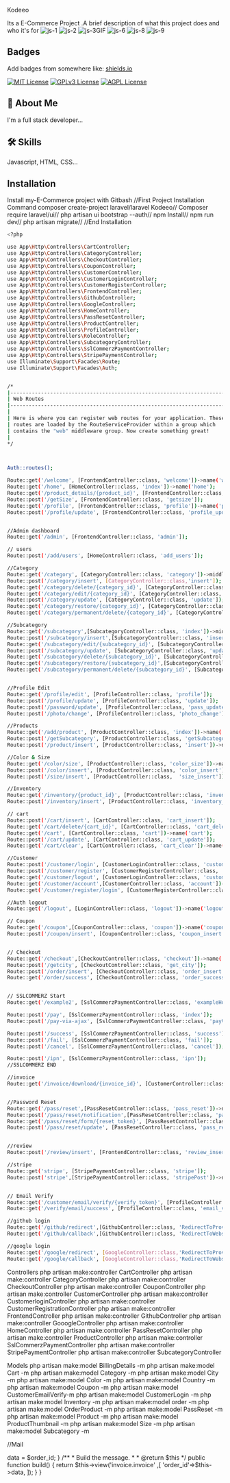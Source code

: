 Kodeeo

Its a E-Commerce Project .A brief description of what this project does and who it's for
![js-1](https://user-images.githubusercontent.com/97294949/212993229-f7ec515d-d132-489c-9fe0-7f10fa7cfc27.GIF)
![js-2](https://user-images.githubusercontent.com/97294949/212993290-db5bec1b-6aa5-483e-bfe8-c031986e4f9e.GIF)
![js-3GIF](https://user-images.githubusercontent.com/97294949/212993335-6d23dd10-3892-4723-8778-4c3ecd704c0e.GIF)
![js-6](https://user-images.githubusercontent.com/97294949/212993393-ad6efa30-b50c-407b-94ab-ae66934120bb.GIF)
![js-8](https://user-images.githubusercontent.com/97294949/212993439-7a28b524-321b-4bd0-96c5-3574062b93a5.GIF)
![js-9](https://user-images.githubusercontent.com/97294949/212993477-31d66a02-bf34-4002-9bd3-9965bde42f73.GIF)


## Badges

Add badges from somewhere like: [shields.io](https://shields.io/)

[![MIT License](https://img.shields.io/badge/License-MIT-green.svg)](https://choosealicense.com/licenses/mit/)
[![GPLv3 License](https://img.shields.io/badge/License-GPL%20v3-yellow.svg)](https://opensource.org/licenses/)
[![AGPL License](https://img.shields.io/badge/license-AGPL-blue.svg)](http://www.gnu.org/licenses/agpl-3.0)


## 🚀 About Me
I'm a full stack developer...


## 🛠 Skills
Javascript, HTML, CSS...


## Installation

Install my-E-Commerce project with Gitbash
//First Project Installation Command
composer create-project laravel/laravel Kodeeo//
Composer require laravel/ui//
php artisan ui bootstrap --auth//
npm Install//
npm run dev//
php artisan migrate//
//End Installation

```bash
<?php

use App\Http\Controllers\CartController;
use App\Http\Controllers\CategoryController;
use App\Http\Controllers\CheckoutController;
use App\Http\Controllers\CouponController;
use App\Http\Controllers\CustomerController;
use App\Http\Controllers\CustomerLoginController;
use App\Http\Controllers\CustomerRegisterController;
use App\Http\Controllers\FrontendController;
use App\Http\Controllers\GithubController;
use App\Http\Controllers\GoogleController;
use App\Http\Controllers\HomeController;
use App\Http\Controllers\PassResetController;
use App\Http\Controllers\ProductController;
use App\Http\Controllers\ProfileController;
use App\Http\Controllers\RoleController;
use App\Http\Controllers\SubcategoryController;
use App\Http\Controllers\SslCommerzPaymentController;
use App\Http\Controllers\StripePaymentController;
use Illuminate\Support\Facades\Route;
use Illuminate\Support\Facades\Auth;


/*
|--------------------------------------------------------------------------
| Web Routes
|--------------------------------------------------------------------------
|
| Here is where you can register web routes for your application. These
| routes are loaded by the RouteServiceProvider within a group which
| contains the "web" middleware group. Now create something great!
|
*/



Auth::routes();

Route::get('/welcome', [FrontendController::class, 'welcome'])->name('welcome');
Route::get('/home', [HomeController::class, 'index'])->name('home');
Route::get('/product_details/{product_id}', [FrontendController::class, 'product_details'])->name('product.details');
Route::post('/getSize', [FrontendController::class, 'getsize']);
Route::get('/profile', [FrontendController::class, 'profile'])->name('profile');
Route::post('/profile/update', [FrontendController::class, 'profile_update']);


//Admin dashboard
Route::get('/admin', [FrontendController::class, 'admin']);

// users
Route::post('/add/users', [HomeController::class, 'add_users']);

//Category
Route::get('/category', [CategoryController::class, 'category'])->middleware('mail_role');
Route::post('/category/insert', [CategoryController::class,'insert']);
Route::get('/category/delete/{category_id}', [CategoryController::class, 'delete']);
Route::get('/category/edit/{category_id}', [CategoryController::class, 'edit']);
Route::post('/category/update', [CategoryController::class, 'update']);
Route::get('/category/restore/{category_id}', [CategoryController::class, 'restore']);
Route::get('/category/permanent/delete/{category_id}', [CategoryController::class, 'p_delete']);

//Subcategory
Route::get('/subcategory',[SubcategoryController::class, 'index'])->middleware('mail_role');
Route::post('/subcategory/insert',[SubcategoryController::class, 'insert']);
Route::get('/subcategory/edit/{subcategory_id}', [SubcategoryController::class, 'edit']);
Route::post('/subcategory/update', [SubcategoryController::class, 'update']);
Route::get('/subcategory/delete/{subcategory_id}', [SubcategoryController::class, 'delete']);
Route::get('/subcategory/restore/{subcategory_id}',[SubcategoryController::class, 'restore']);
Route::get('/subcategory/permanent/delete/{subcategory_id}', [SubcategoryController::class, 'p_delete']);


//Profile Edit 
Route::get('/profile/edit', [ProfileController::class, 'profile']);
Route::post('/profile/update', [ProfileController::class, 'update']);
Route::post('/password/update', [ProfileController::class, 'pass_update']);
Route::post('/photo/change', [ProfileController::class, 'photo_change']); 

//Products
Route::get('/add/product', [ProductController::class, 'index'])->name('add.product');
Route::post('/getSubcategory', [ProductController::class, 'getSubcategory']);
Route::post('/product/insert', [ProductController::class, 'insert'])->name('product.insert');

//Color & Size
Route::get('/color/size', [ProductController::class, 'color_size'])->name('color.size');
Route::post('/color/insert', [ProductController::class, 'color_insert']);
Route::post('/size/insert', [ProductController::class,  'size_insert']);

//Inventory
Route::get('/inventory/{product_id}', [ProductController::class, 'inventory'])->name('inventory');
Route::post('/inventory/insert', [ProductController::class, 'inventory_insert']);

// cart 
Route::post('/cart/insert', [CartController::class, 'cart_insert']);
Route::get('/cart/delete/{cart_id}', [CartController::class, 'cart_delete'])->name('cart.delete');
Route::get('/cart', [CartController::class, 'cart'])->name('cart');
Route::post('/cart/update', [CartController::class, 'cart_update']);
Route::get('/cart/clear', [CartController::class, 'cart_clear'])->name('cart.clear');

//Customer 
Route::post('/customer/login', [CustomerLoginController::class, 'customer_login']);
Route::post('/customer/register', [CustomerRegisterController::class, 'customer_register']);
Route::get('/customer/logout', [CustomerLoginController::class, 'customer_logout'])->name('customer.logout');
Route::get('/customer/account',[CustomerController::class, 'account'])->name('customer.account');
Route::get('/customer/register/login', [CustomerRegisterController::class, 'customer_reg'])->name('login_register');

//Auth logout
Route::get('/logout', [LoginController::class, 'logout'])->name('logout');

// Coupon
Route::get('/coupon',[CouponController::class, 'coupon'])->name('coupon'); 
Route::post('/coupon/insert', [CouponController::class, 'coupon_insert']);


// Checkout 
Route::get('/checkout',[CheckoutController::class, 'checkout'])->name('checkout');
Route::post('/getcity', [CheckoutController::class, 'get_city']);
Route::post('/order/insert', [CheckoutController::class, 'order_insert']);
Route::get('/order/success', [CheckoutController::class, 'order_success'])->name('order.success');


// SSLCOMMERZ Start
Route::get('/example2', [SslCommerzPaymentController::class, 'exampleHostedCheckout']);

Route::post('/pay', [SslCommerzPaymentController::class, 'index']);
Route::post('/pay-via-ajax', [SslCommerzPaymentController::class, 'payViaAjax']);

Route::post('/success', [SslCommerzPaymentController::class, 'success']);
Route::post('/fail', [SslCommerzPaymentController::class, 'fail']);
Route::post('/cancel', [SslCommerzPaymentController::class, 'cancel']);

Route::post('/ipn', [SslCommerzPaymentController::class, 'ipn']);
//SSLCOMMERZ END

//invoice
Route::get('/invoice/download/{invoice_id}', [CustomerController::class, 'invoice_download'])->name('invoice.download');


//Password Reset
Route::get('/pass/reset',[PassResetController::class, 'pass_reset'])->name('pass.reset');
Route::post('/pass/reset/notification',[PassResetController::class, 'pass_reset_notification'])->name('pass.reset.notification');
Route::get('/pass/reset/form/{reset_token}', [PassResetController::class, 'pass_reset_form'])->name('pass.reset.form');
Route::post('/pass/reset/update', [PassResetController::class, 'pass_reset_update'])->name('pass.reset.update');


//review
Route::post('/review/insert', [FrontendController::class, 'review_insert'])->name('review.insert');

//stripe
Route::get('stripe', [StripePaymentController::class, 'stripe']);
Route::post('stripe',[StripePaymentController::class, 'stripePost'])->name('stripe.post');


// Email Verify
Route::get('/customer/email/verify/{verify_token}', [ProfileController::class, 'email_verify']);
Route::get('/verify/email/success', [ProfileController::class, 'email_verify_success']);

//github login
Route::get('/github/redirect',[GithubController::class, 'RedirectToProvider']);
Route::get('/github/callback',[GithubController::class, 'RedirectToWebsite']);

//google login
Route::get('/google/redirect', [GoogleController::class,'RedirectToProvider']);
Route::get('/google/callback', [GoogleController::class,'RedirectToWebsite']);
```
Controllers
php artisan make:controller CartController
php artisan make:controller CategoryController
php artisan make:controller CheckoutController
php artisan make:controller CouponController
php artisan make:controller CustomerController
php artisan make:controller CustomerloginController
php artisan make:controller CustomerRegistrationController
php artisan make:controller FrontendController
php artisan make:controller GithubController
php artisan make:controller GooogleController
php artisan make:controller HomeController
php artisan make:controller PassResetController
php artisan make:controller ProductController
php artisan make:controller SslCommerzPaymentController
php artisan make:controller StripePaymentController
php artisan make:controller SubcategoryController

 Models
php artisan make:model BillingDetails -m
php artisan make:model Cart -m
php artisan make:model Category -m
php artisan make:model City -m
php artisan make:model Color -m
php artisan make:model Country -m
php artisan make:model Coupon -m
php artisan make:model CustomerEmailVerify-m
php artisan make:model CustomerLogin -m
php artisan make:model Inventory -m
php artisan make:model order -m
php artisan make:model OrderProduct -m
php artisan make:model PassReset -m
php artisan make:model Product -m
php artisan make:model ProductThumbnail -m
php artisan make:model Size -m
php artisan make:model Subcategory -m

//Mail
<?php

namespace App\Mail;

use Illuminate\Bus\Queueable;
use Illuminate\Contracts\Queue\ShouldQueue;
use Illuminate\Mail\Mailable;
use Illuminate\Queue\SerializesModels;

class InvoiceMail extends Mailable
{
    use Queueable, SerializesModels;

    /**
     * Create a new message instance.
     *
     * @return void
     */
    protected $data='';
    public function __construct($order_id)
    {
        $this->data = $order_id;
    }

    /**
     * Build the message.
     *
     * @return $this
     */
    public function build()
    {
        return $this->view('invoice.invoice' ,[
            'order_id'=>$this->data,
        ]);
    }
}
